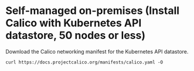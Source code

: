 # Self-managed on-premises (Install Calico with Kubernetes API datastore, 50 nodes or less)

Download the Calico networking manifest for the Kubernetes API datastore.
~~~ txt
curl https://docs.projectcalico.org/manifests/calico.yaml -O
~~~
